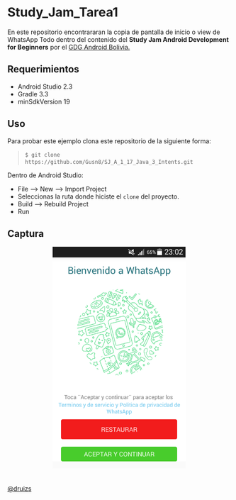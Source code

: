 # Study_Jam_Tarea1


En este repositorio encontrararan la copia de pantalla de inicio o view de WhatsApp
Todo dentro del contenido del **Study Jam Android Development for Beginners** por el [GDG Android Bolivia.](http://www.gdg.androidbolivia.com/)


## Requerimientos

  * Android Studio 2.3
  * Gradle 3.3
  * minSdkVersion 19

## Uso

Para probar este ejemplo clona este repositorio de la siguiente forma:
>
>     $ git clone https://github.com/Gusn8/SJ_A_1_17_Java_3_Intents.git

Dentro de Android Studio:

* File --> New --> Import Project
* Seleccionas la ruta donde hiciste el `clone` del proyecto.
* Build --> Rebuild Project
* Run

## Captura

<div align="center">
    <center>
        <img src="/img/Screenshot_2017-10-16-23-02-23.png" width="300">
    </center>
</div>
<br><br>
<a href="" target="_blank">@druizs</a>